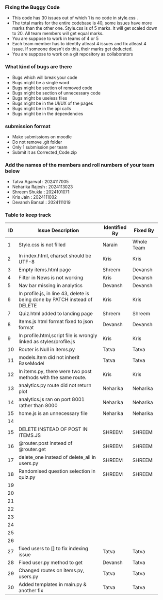 ### Fixing the Buggy Code

- This code has 30 issues out of which 1 is no code in style.css . 
- The total marks for the entire codebase is 40, some issues have more marks than the other one. Style.css is of 5 marks. It will get scaled down to 20. All team members will get equal marks.
- You are suppose to work in teams of 4 or 5
- Each team member has to identify atleast 4 issues and fix atleast 4 issue. If someone doesn't do this, their marks get deducted.
- You are suppose to work on a git repository as collaborators

### What kind of bugs are there

- Bugs which will break your code
- Bugs might be a single word
- Bugs might be section of removed code
- Bugs might be section of unnecessary code
- Bugs might be useless files
- Bugs might be in the UI/UX of the pages
- Bugs might be in the api calls
- Bugs might be in the dependencies  

### submission format

- Make submissions on moodle
- Do not remove .git folder 
- Only 1 submission per team
- Submit it as Corrected_Code.zip

### Add the names of the members and roll numbers of your team below

- Tatva Agarwal : 2024117005
- Neharika Rajesh : 2024113023
- Shreem Shukla : 2024101071
- Kris Jain : 2024111002
- Devansh Bansal : 2024111019

### Table to keep track

| ID  | Issue Description                        | Identified By | Fixed By     |
|-----|------------------------------------------|---------------|--------------|
| 1   | Style.css is not filled                  |        Narain |  Whole Team  |
| 2   | In index.html, charset should be UTF-8   |          Kris |         Kris |
| 3   |          Empty items.html page           |       Shreem  | Devansh        |
| 4   | Filter in News is not working            |          Kris |  Devansh            |
| 5   | Nav bar missing in analytics             | Devansh       | Devansh      |
| 6   | In profile.js, in line 43, delete is being done by PATCH instead of DELETE|               Kris |              Kris |
| 7   |      Quiz.html added to landing page                                 |     Shreem          |           Shreem   |
| 8   |  Items.js html format fixed to json format                                        | Devansh              |Devansh              |
| 9   |  In profile.html,script file is wrongly linked as styles/profile.js                                         |              Kris |             Kris |
| 10  |    Router is Null in items.py                                      |      Tatva          |      Tatva        |
| 11  |    models.Item did not inherit BaseModel                                      |      Tatva         |     Tatva         |
| 12  | In items.py, there were two post methods with the same route.                                         |               Kris |              Kris |
| 13  |    analytics.py route did  not return plot |    Neharika   |   Neharika   |
| 14  |    analytics.js ran on port 8001 rather than 8000   |   Neharika     |Neharika       |
| 15  |     home.js is an unnecessary file                              |    Neharika  |    Neharika  |
| 14  |                                          |               |              |
| 15  |    DELETE INSTEAD OF POST IN ITEMS.JS                             |  SHREEM             | SHREEM             |
| 16  |        @router.post instead of @router.get                                  | SHREEM              |  SHREEM            |
| 17  |        delete_one instead of delete_all in users.py                             |    SHREEM           |  SHREEM            |
| 18  |              Randomised question selection in quiz.py                       |   SHREEM            |   SHREEM           |
| 19  |                                          |               |              |
| 20  |                                          |               |              |
| 21  |                                          |               |              |
| 22  |                                          |               |              |
| 23  |                                          |               |              |
| 24  |                                          |               |              |
| 25  |                                          |               |              |
| 26  |                                          |               |              |
| 27  |    fixed users to [] to fix indexing issue                                   |     Tatva          |     Tatva         |
| 28  |      Fixed user.py method to get                                    |   Devansh            |    Tatva             |
| 29  |       Changed routes on items.py, users.py                                   |      Tatva         |      Tatva        |
| 30  |       Added templates in main.py  & another fix                                |          Tatva     |         Tatva     |
